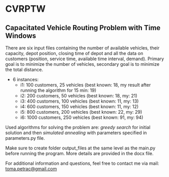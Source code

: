 # CVRPTW #
## Capacitated Vehicle Routing Problem with Time Windows ##

There are six input files containing the number of available vehicles, their capacity, depot position, closing time of depot and all the data on customers (position, service time, available time interval, demand). Primary goal is to minimize the number of vehicles, secondary goal is to minimize the total distance.


* 6 instances:
  * i1: 100 customers, 25 vehicles    (best known: 18, my result after running the algorithm for 15 min: 19)
  * i2: 200 customers, 50 vehicles    (best known: 18, my: 21)
  * i3: 400 customers, 100 vehicles   (best known: 11, my: 13)
  * i4: 600 customers, 150 vehicles   (best known: 11, my: 12)
  * i5: 800 customers, 200 vehicles   (best known: 22, my: 29)
  * i6: 1000 customers, 250 vehicles  (best known: 91, my: 94)

Used algorithms for solving the problem are: *greedy search* for initial solution and then *simulated annealing* with parameters specified in parameters.py file.

Make sure to create folder output_files at the same level as the main.py before running the program.
More details are provided in the docx file.

For additional information and questions, feel free to contact me via mail: toma.petrac@gmail.com
